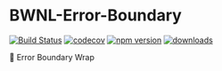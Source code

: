 # BWNL-Error-Boundary

[![Build Status](https://travis-ci.com/SudoDotDog/BWNL-Error-Boundary.svg?branch=master)](https://travis-ci.com/SudoDotDog/BWNL-Error-Boundary)
[![codecov](https://codecov.io/gh/SudoDotDog/BWNL-Error-Boundary/branch/master/graph/badge.svg)](https://codecov.io/gh/SudoDotDog/BWNL-Error-Boundary)
[![npm version](https://badge.fury.io/js/%40bwnl%2Ferror-boundray.svg)](https://www.npmjs.com/package/@bwnl/error-boundray)
[![downloads](https://img.shields.io/npm/dm/@bwnl/error-boundray.svg)](https://www.npmjs.com/package/@bwnl/error-boundray)

:wave: Error Boundary Wrap
